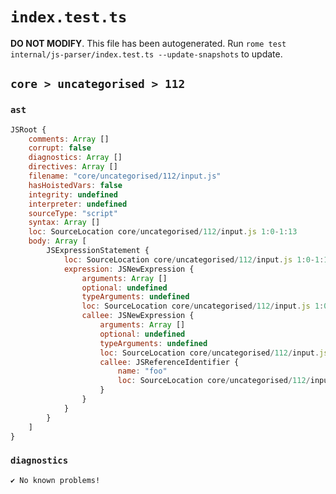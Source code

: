 # `index.test.ts`

**DO NOT MODIFY**. This file has been autogenerated. Run `rome test internal/js-parser/index.test.ts --update-snapshots` to update.

## `core > uncategorised > 112`

### `ast`

```javascript
JSRoot {
	comments: Array []
	corrupt: false
	diagnostics: Array []
	directives: Array []
	filename: "core/uncategorised/112/input.js"
	hasHoistedVars: false
	integrity: undefined
	interpreter: undefined
	sourceType: "script"
	syntax: Array []
	loc: SourceLocation core/uncategorised/112/input.js 1:0-1:13
	body: Array [
		JSExpressionStatement {
			loc: SourceLocation core/uncategorised/112/input.js 1:0-1:13
			expression: JSNewExpression {
				arguments: Array []
				optional: undefined
				typeArguments: undefined
				loc: SourceLocation core/uncategorised/112/input.js 1:0-1:13
				callee: JSNewExpression {
					arguments: Array []
					optional: undefined
					typeArguments: undefined
					loc: SourceLocation core/uncategorised/112/input.js 1:4-1:13
					callee: JSReferenceIdentifier {
						name: "foo"
						loc: SourceLocation core/uncategorised/112/input.js 1:8-1:11 (foo)
					}
				}
			}
		}
	]
}
```

### `diagnostics`

```
✔ No known problems!

```
